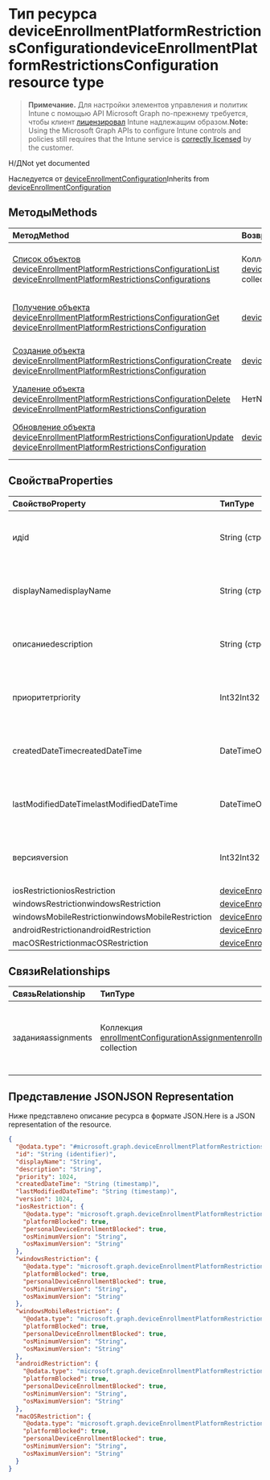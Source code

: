 # <a name="deviceenrollmentplatformrestrictionsconfiguration-resource-type"></a><span data-ttu-id="79f30-101">Тип ресурса deviceEnrollmentPlatformRestrictionsConfiguration</span><span class="sxs-lookup"><span data-stu-id="79f30-101">deviceEnrollmentPlatformRestrictionsConfiguration resource type</span></span>

> <span data-ttu-id="79f30-102">**Примечание.** Для настройки элементов управления и политик Intune с помощью API Microsoft Graph по-прежнему требуется, чтобы клиент [лицензировал](https://go.microsoft.com/fwlink/?linkid=839381) Intune надлежащим образом.</span><span class="sxs-lookup"><span data-stu-id="79f30-102">**Note:** Using the Microsoft Graph APIs to configure Intune controls and policies still requires that the Intune service is [correctly licensed](https://go.microsoft.com/fwlink/?linkid=839381) by the customer.</span></span>

<span data-ttu-id="79f30-103">Н/Д</span><span class="sxs-lookup"><span data-stu-id="79f30-103">Not yet documented</span></span>

<span data-ttu-id="79f30-104">Наследуется от [deviceEnrollmentConfiguration](../resources/intune_onboarding_deviceenrollmentconfiguration.md)</span><span class="sxs-lookup"><span data-stu-id="79f30-104">Inherits from [deviceEnrollmentConfiguration](../resources/intune_onboarding_deviceenrollmentconfiguration.md)</span></span>

## <a name="methods"></a><span data-ttu-id="79f30-105">Методы</span><span class="sxs-lookup"><span data-stu-id="79f30-105">Methods</span></span>
|<span data-ttu-id="79f30-106">Метод</span><span class="sxs-lookup"><span data-stu-id="79f30-106">Method</span></span>|<span data-ttu-id="79f30-107">Возвращаемый тип</span><span class="sxs-lookup"><span data-stu-id="79f30-107">Return Type</span></span>|<span data-ttu-id="79f30-108">Описание</span><span class="sxs-lookup"><span data-stu-id="79f30-108">Description</span></span>|
|:---|:---|:---|
|[<span data-ttu-id="79f30-109">Список объектов deviceEnrollmentPlatformRestrictionsConfiguration</span><span class="sxs-lookup"><span data-stu-id="79f30-109">List deviceEnrollmentPlatformRestrictionsConfigurations</span></span>](../api/intune_onboarding_deviceenrollmentplatformrestrictionsconfiguration_list.md)|<span data-ttu-id="79f30-110">Коллекция [deviceEnrollmentPlatformRestrictionsConfiguration](../resources/intune_onboarding_deviceenrollmentplatformrestrictionsconfiguration.md)</span><span class="sxs-lookup"><span data-stu-id="79f30-110">[deviceEnrollmentPlatformRestrictionsConfiguration](../resources/intune_onboarding_deviceenrollmentplatformrestrictionsconfiguration.md) collection</span></span>|<span data-ttu-id="79f30-111">Список свойств и связей объектов [deviceEnrollmentPlatformRestrictionsConfiguration](../resources/intune_onboarding_deviceenrollmentplatformrestrictionsconfiguration.md).</span><span class="sxs-lookup"><span data-stu-id="79f30-111">List properties and relationships of the [deviceEnrollmentPlatformRestrictionsConfiguration](../resources/intune_onboarding_deviceenrollmentplatformrestrictionsconfiguration.md) objects.</span></span>|
|[<span data-ttu-id="79f30-112">Получение объекта deviceEnrollmentPlatformRestrictionsConfiguration</span><span class="sxs-lookup"><span data-stu-id="79f30-112">Get deviceEnrollmentPlatformRestrictionsConfiguration</span></span>](../api/intune_onboarding_deviceenrollmentplatformrestrictionsconfiguration_get.md)|[<span data-ttu-id="79f30-113">deviceEnrollmentPlatformRestrictionsConfiguration</span><span class="sxs-lookup"><span data-stu-id="79f30-113">deviceEnrollmentPlatformRestrictionsConfiguration</span></span>](../resources/intune_onboarding_deviceenrollmentplatformrestrictionsconfiguration.md)|<span data-ttu-id="79f30-114">Чтение свойств и связей объекта [deviceEnrollmentPlatformRestrictionsConfiguration](../resources/intune_onboarding_deviceenrollmentplatformrestrictionsconfiguration.md).</span><span class="sxs-lookup"><span data-stu-id="79f30-114">Read properties and relationships of the [deviceEnrollmentPlatformRestrictionsConfiguration](../resources/intune_onboarding_deviceenrollmentplatformrestrictionsconfiguration.md) object.</span></span>|
|[<span data-ttu-id="79f30-115">Создание объекта deviceEnrollmentPlatformRestrictionsConfiguration</span><span class="sxs-lookup"><span data-stu-id="79f30-115">Create deviceEnrollmentPlatformRestrictionsConfiguration</span></span>](../api/intune_onboarding_deviceenrollmentplatformrestrictionsconfiguration_create.md)|[<span data-ttu-id="79f30-116">deviceEnrollmentPlatformRestrictionsConfiguration</span><span class="sxs-lookup"><span data-stu-id="79f30-116">deviceEnrollmentPlatformRestrictionsConfiguration</span></span>](../resources/intune_onboarding_deviceenrollmentplatformrestrictionsconfiguration.md)|<span data-ttu-id="79f30-117">Создание объекта [deviceEnrollmentPlatformRestrictionsConfiguration](../resources/intune_onboarding_deviceenrollmentplatformrestrictionsconfiguration.md).</span><span class="sxs-lookup"><span data-stu-id="79f30-117">Create a new [deviceEnrollmentPlatformRestrictionsConfiguration](../resources/intune_onboarding_deviceenrollmentplatformrestrictionsconfiguration.md) object.</span></span>|
|[<span data-ttu-id="79f30-118">Удаление объекта deviceEnrollmentPlatformRestrictionsConfiguration</span><span class="sxs-lookup"><span data-stu-id="79f30-118">Delete deviceEnrollmentPlatformRestrictionsConfiguration</span></span>](../api/intune_onboarding_deviceenrollmentplatformrestrictionsconfiguration_delete.md)|<span data-ttu-id="79f30-119">Нет</span><span class="sxs-lookup"><span data-stu-id="79f30-119">None</span></span>|<span data-ttu-id="79f30-120">Удаляет объект [deviceEnrollmentPlatformRestrictionsConfiguration](../resources/intune_onboarding_deviceenrollmentplatformrestrictionsconfiguration.md).</span><span class="sxs-lookup"><span data-stu-id="79f30-120">Deletes a [deviceEnrollmentPlatformRestrictionsConfiguration](../resources/intune_onboarding_deviceenrollmentplatformrestrictionsconfiguration.md).</span></span>|
|[<span data-ttu-id="79f30-121">Обновление объекта deviceEnrollmentPlatformRestrictionsConfiguration</span><span class="sxs-lookup"><span data-stu-id="79f30-121">Update deviceEnrollmentPlatformRestrictionsConfiguration</span></span>](../api/intune_onboarding_deviceenrollmentplatformrestrictionsconfiguration_update.md)|[<span data-ttu-id="79f30-122">deviceEnrollmentPlatformRestrictionsConfiguration</span><span class="sxs-lookup"><span data-stu-id="79f30-122">deviceEnrollmentPlatformRestrictionsConfiguration</span></span>](../resources/intune_onboarding_deviceenrollmentplatformrestrictionsconfiguration.md)|<span data-ttu-id="79f30-123">Обновление свойств объекта [deviceEnrollmentPlatformRestrictionsConfiguration](../resources/intune_onboarding_deviceenrollmentplatformrestrictionsconfiguration.md).</span><span class="sxs-lookup"><span data-stu-id="79f30-123">Update the properties of a [deviceEnrollmentPlatformRestrictionsConfiguration](../resources/intune_onboarding_deviceenrollmentplatformrestrictionsconfiguration.md) object.</span></span>|

## <a name="properties"></a><span data-ttu-id="79f30-124">Свойства</span><span class="sxs-lookup"><span data-stu-id="79f30-124">Properties</span></span>
|<span data-ttu-id="79f30-125">Свойство</span><span class="sxs-lookup"><span data-stu-id="79f30-125">Property</span></span>|<span data-ttu-id="79f30-126">Тип</span><span class="sxs-lookup"><span data-stu-id="79f30-126">Type</span></span>|<span data-ttu-id="79f30-127">Описание</span><span class="sxs-lookup"><span data-stu-id="79f30-127">Description</span></span>|
|:---|:---|:---|
|<span data-ttu-id="79f30-128">ид</span><span class="sxs-lookup"><span data-stu-id="79f30-128">id</span></span>|<span data-ttu-id="79f30-129">String (строка)</span><span class="sxs-lookup"><span data-stu-id="79f30-129">String</span></span>|<span data-ttu-id="79f30-130">Еще не задокументировано. Наследуется от объекта [deviceEnrollmentConfiguration](../resources/intune_onboarding_deviceenrollmentconfiguration.md).</span><span class="sxs-lookup"><span data-stu-id="79f30-130">Not yet documented Inherited from [deviceEnrollmentConfiguration](../resources/intune_onboarding_deviceenrollmentconfiguration.md)</span></span>|
|<span data-ttu-id="79f30-131">displayName</span><span class="sxs-lookup"><span data-stu-id="79f30-131">displayName</span></span>|<span data-ttu-id="79f30-132">String (строка)</span><span class="sxs-lookup"><span data-stu-id="79f30-132">String</span></span>|<span data-ttu-id="79f30-133">Еще не задокументировано. Наследуется от объекта [deviceEnrollmentConfiguration](../resources/intune_onboarding_deviceenrollmentconfiguration.md).</span><span class="sxs-lookup"><span data-stu-id="79f30-133">Not yet documented Inherited from [deviceEnrollmentConfiguration](../resources/intune_onboarding_deviceenrollmentconfiguration.md)</span></span>|
|<span data-ttu-id="79f30-134">описание</span><span class="sxs-lookup"><span data-stu-id="79f30-134">description</span></span>|<span data-ttu-id="79f30-135">String (строка)</span><span class="sxs-lookup"><span data-stu-id="79f30-135">String</span></span>|<span data-ttu-id="79f30-136">Еще не задокументировано. Наследуется от объекта [deviceEnrollmentConfiguration](../resources/intune_onboarding_deviceenrollmentconfiguration.md).</span><span class="sxs-lookup"><span data-stu-id="79f30-136">Not yet documented Inherited from [deviceEnrollmentConfiguration](../resources/intune_onboarding_deviceenrollmentconfiguration.md)</span></span>|
|<span data-ttu-id="79f30-137">приоритет</span><span class="sxs-lookup"><span data-stu-id="79f30-137">priority</span></span>|<span data-ttu-id="79f30-138">Int32</span><span class="sxs-lookup"><span data-stu-id="79f30-138">Int32</span></span>|<span data-ttu-id="79f30-139">Еще не задокументировано. Наследуется от объекта [deviceEnrollmentConfiguration](../resources/intune_onboarding_deviceenrollmentconfiguration.md).</span><span class="sxs-lookup"><span data-stu-id="79f30-139">Not yet documented Inherited from [deviceEnrollmentConfiguration](../resources/intune_onboarding_deviceenrollmentconfiguration.md)</span></span>|
|<span data-ttu-id="79f30-140">createdDateTime</span><span class="sxs-lookup"><span data-stu-id="79f30-140">createdDateTime</span></span>|<span data-ttu-id="79f30-141">DateTimeOffset</span><span class="sxs-lookup"><span data-stu-id="79f30-141">DateTimeOffset</span></span>|<span data-ttu-id="79f30-142">Еще не задокументировано. Наследуется от объекта [deviceEnrollmentConfiguration](../resources/intune_onboarding_deviceenrollmentconfiguration.md).</span><span class="sxs-lookup"><span data-stu-id="79f30-142">Not yet documented Inherited from [deviceEnrollmentConfiguration](../resources/intune_onboarding_deviceenrollmentconfiguration.md)</span></span>|
|<span data-ttu-id="79f30-143">lastModifiedDateTime</span><span class="sxs-lookup"><span data-stu-id="79f30-143">lastModifiedDateTime</span></span>|<span data-ttu-id="79f30-144">DateTimeOffset</span><span class="sxs-lookup"><span data-stu-id="79f30-144">DateTimeOffset</span></span>|<span data-ttu-id="79f30-145">Еще не задокументировано. Наследуется от объекта [deviceEnrollmentConfiguration](../resources/intune_onboarding_deviceenrollmentconfiguration.md).</span><span class="sxs-lookup"><span data-stu-id="79f30-145">Not yet documented Inherited from [deviceEnrollmentConfiguration](../resources/intune_onboarding_deviceenrollmentconfiguration.md)</span></span>|
|<span data-ttu-id="79f30-146">версия</span><span class="sxs-lookup"><span data-stu-id="79f30-146">version</span></span>|<span data-ttu-id="79f30-147">Int32</span><span class="sxs-lookup"><span data-stu-id="79f30-147">Int32</span></span>|<span data-ttu-id="79f30-148">Еще не задокументировано. Наследуется от объекта [deviceEnrollmentConfiguration](../resources/intune_onboarding_deviceenrollmentconfiguration.md).</span><span class="sxs-lookup"><span data-stu-id="79f30-148">Not yet documented Inherited from [deviceEnrollmentConfiguration](../resources/intune_onboarding_deviceenrollmentconfiguration.md)</span></span>|
|<span data-ttu-id="79f30-149">iosRestriction</span><span class="sxs-lookup"><span data-stu-id="79f30-149">iosRestriction</span></span>|[<span data-ttu-id="79f30-150">deviceEnrollmentPlatformRestriction</span><span class="sxs-lookup"><span data-stu-id="79f30-150">deviceEnrollmentPlatformRestriction</span></span>](../resources/intune_onboarding_deviceenrollmentplatformrestriction.md)|<span data-ttu-id="79f30-151">Н/Д</span><span class="sxs-lookup"><span data-stu-id="79f30-151">Not yet documented</span></span>|
|<span data-ttu-id="79f30-152">windowsRestriction</span><span class="sxs-lookup"><span data-stu-id="79f30-152">windowsRestriction</span></span>|[<span data-ttu-id="79f30-153">deviceEnrollmentPlatformRestriction</span><span class="sxs-lookup"><span data-stu-id="79f30-153">deviceEnrollmentPlatformRestriction</span></span>](../resources/intune_onboarding_deviceenrollmentplatformrestriction.md)|<span data-ttu-id="79f30-154">Н/Д</span><span class="sxs-lookup"><span data-stu-id="79f30-154">Not yet documented</span></span>|
|<span data-ttu-id="79f30-155">windowsMobileRestriction</span><span class="sxs-lookup"><span data-stu-id="79f30-155">windowsMobileRestriction</span></span>|[<span data-ttu-id="79f30-156">deviceEnrollmentPlatformRestriction</span><span class="sxs-lookup"><span data-stu-id="79f30-156">deviceEnrollmentPlatformRestriction</span></span>](../resources/intune_onboarding_deviceenrollmentplatformrestriction.md)|<span data-ttu-id="79f30-157">Н/Д</span><span class="sxs-lookup"><span data-stu-id="79f30-157">Not yet documented</span></span>|
|<span data-ttu-id="79f30-158">androidRestriction</span><span class="sxs-lookup"><span data-stu-id="79f30-158">androidRestriction</span></span>|[<span data-ttu-id="79f30-159">deviceEnrollmentPlatformRestriction</span><span class="sxs-lookup"><span data-stu-id="79f30-159">deviceEnrollmentPlatformRestriction</span></span>](../resources/intune_onboarding_deviceenrollmentplatformrestriction.md)|<span data-ttu-id="79f30-160">Н/Д</span><span class="sxs-lookup"><span data-stu-id="79f30-160">Not yet documented</span></span>|
|<span data-ttu-id="79f30-161">macOSRestriction</span><span class="sxs-lookup"><span data-stu-id="79f30-161">macOSRestriction</span></span>|[<span data-ttu-id="79f30-162">deviceEnrollmentPlatformRestriction</span><span class="sxs-lookup"><span data-stu-id="79f30-162">deviceEnrollmentPlatformRestriction</span></span>](../resources/intune_onboarding_deviceenrollmentplatformrestriction.md)|<span data-ttu-id="79f30-163">Н/Д</span><span class="sxs-lookup"><span data-stu-id="79f30-163">Not yet documented</span></span>|

## <a name="relationships"></a><span data-ttu-id="79f30-164">Связи</span><span class="sxs-lookup"><span data-stu-id="79f30-164">Relationships</span></span>
|<span data-ttu-id="79f30-165">Связь</span><span class="sxs-lookup"><span data-stu-id="79f30-165">Relationship</span></span>|<span data-ttu-id="79f30-166">Тип</span><span class="sxs-lookup"><span data-stu-id="79f30-166">Type</span></span>|<span data-ttu-id="79f30-167">Описание</span><span class="sxs-lookup"><span data-stu-id="79f30-167">Description</span></span>|
|:---|:---|:---|
|<span data-ttu-id="79f30-168">задания</span><span class="sxs-lookup"><span data-stu-id="79f30-168">assignments</span></span>|<span data-ttu-id="79f30-169">Коллекция [enrollmentConfigurationAssignment](../resources/intune_onboarding_enrollmentconfigurationassignment.md)</span><span class="sxs-lookup"><span data-stu-id="79f30-169">[enrollmentConfigurationAssignment](../resources/intune_onboarding_enrollmentconfigurationassignment.md) collection</span></span>|<span data-ttu-id="79f30-170">Список назначений групп для профиля конфигурации устройства.</span><span class="sxs-lookup"><span data-stu-id="79f30-170">The list of group assignments for the device configuration profile.</span></span> <span data-ttu-id="79f30-171">Наследуется от [deviceEnrollmentConfiguration](../resources/intune_onboarding_deviceenrollmentconfiguration.md)</span><span class="sxs-lookup"><span data-stu-id="79f30-171">Inherited from [deviceEnrollmentConfiguration](../resources/intune_onboarding_deviceenrollmentconfiguration.md)</span></span>|

## <a name="json-representation"></a><span data-ttu-id="79f30-172">Представление JSON</span><span class="sxs-lookup"><span data-stu-id="79f30-172">JSON Representation</span></span>
<span data-ttu-id="79f30-173">Ниже представлено описание ресурса в формате JSON.</span><span class="sxs-lookup"><span data-stu-id="79f30-173">Here is a JSON representation of the resource.</span></span>
<!--{
  "blockType": "resource",
  "baseType": "microsoft.graph.deviceEnrollmentConfiguration",
  "keyProperty": "id",
  "@odata.type": "microsoft.graph.deviceEnrollmentPlatformRestrictionsConfiguration"
}-->
``` json
{
  "@odata.type": "#microsoft.graph.deviceEnrollmentPlatformRestrictionsConfiguration",
  "id": "String (identifier)",
  "displayName": "String",
  "description": "String",
  "priority": 1024,
  "createdDateTime": "String (timestamp)",
  "lastModifiedDateTime": "String (timestamp)",
  "version": 1024,
  "iosRestriction": {
    "@odata.type": "microsoft.graph.deviceEnrollmentPlatformRestriction",
    "platformBlocked": true,
    "personalDeviceEnrollmentBlocked": true,
    "osMinimumVersion": "String",
    "osMaximumVersion": "String"
  },
  "windowsRestriction": {
    "@odata.type": "microsoft.graph.deviceEnrollmentPlatformRestriction",
    "platformBlocked": true,
    "personalDeviceEnrollmentBlocked": true,
    "osMinimumVersion": "String",
    "osMaximumVersion": "String"
  },
  "windowsMobileRestriction": {
    "@odata.type": "microsoft.graph.deviceEnrollmentPlatformRestriction",
    "platformBlocked": true,
    "personalDeviceEnrollmentBlocked": true,
    "osMinimumVersion": "String",
    "osMaximumVersion": "String"
  },
  "androidRestriction": {
    "@odata.type": "microsoft.graph.deviceEnrollmentPlatformRestriction",
    "platformBlocked": true,
    "personalDeviceEnrollmentBlocked": true,
    "osMinimumVersion": "String",
    "osMaximumVersion": "String"
  },
  "macOSRestriction": {
    "@odata.type": "microsoft.graph.deviceEnrollmentPlatformRestriction",
    "platformBlocked": true,
    "personalDeviceEnrollmentBlocked": true,
    "osMinimumVersion": "String",
    "osMaximumVersion": "String"
  }
}
```








